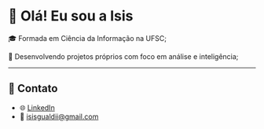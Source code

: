 # 👋 Olá! Eu sou a Isis

🎓 Formada em Ciência da Informação na UFSC;

🚀 Desenvolvendo projetos próprios com foco em análise e inteligência;

---

## 💼 Contato

- 🌐 [LinkedIn](https://www.linkedin.com/in/seu-perfil)
- 📧 isisgualdii@gmail.com

